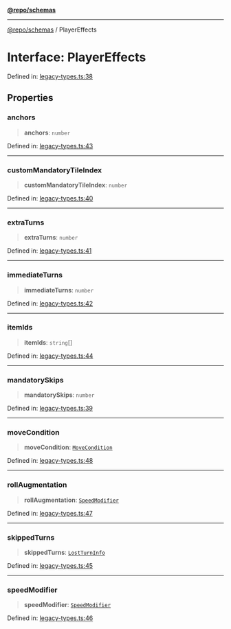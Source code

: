 [**@repo/schemas**](../README.md)

***

[@repo/schemas](../globals.md) / PlayerEffects

# Interface: PlayerEffects

Defined in: [legacy-types.ts:38](https://github.com/alexqguo/drinking-board-game-v3/blob/6219b44c05bf1b55de4a76da31192aa5179671e8/packages/schemas/src/legacy-types.ts#L38)

## Properties

### anchors

> **anchors**: `number`

Defined in: [legacy-types.ts:43](https://github.com/alexqguo/drinking-board-game-v3/blob/6219b44c05bf1b55de4a76da31192aa5179671e8/packages/schemas/src/legacy-types.ts#L43)

***

### customMandatoryTileIndex

> **customMandatoryTileIndex**: `number`

Defined in: [legacy-types.ts:40](https://github.com/alexqguo/drinking-board-game-v3/blob/6219b44c05bf1b55de4a76da31192aa5179671e8/packages/schemas/src/legacy-types.ts#L40)

***

### extraTurns

> **extraTurns**: `number`

Defined in: [legacy-types.ts:41](https://github.com/alexqguo/drinking-board-game-v3/blob/6219b44c05bf1b55de4a76da31192aa5179671e8/packages/schemas/src/legacy-types.ts#L41)

***

### immediateTurns

> **immediateTurns**: `number`

Defined in: [legacy-types.ts:42](https://github.com/alexqguo/drinking-board-game-v3/blob/6219b44c05bf1b55de4a76da31192aa5179671e8/packages/schemas/src/legacy-types.ts#L42)

***

### itemIds

> **itemIds**: `string`[]

Defined in: [legacy-types.ts:44](https://github.com/alexqguo/drinking-board-game-v3/blob/6219b44c05bf1b55de4a76da31192aa5179671e8/packages/schemas/src/legacy-types.ts#L44)

***

### mandatorySkips

> **mandatorySkips**: `number`

Defined in: [legacy-types.ts:39](https://github.com/alexqguo/drinking-board-game-v3/blob/6219b44c05bf1b55de4a76da31192aa5179671e8/packages/schemas/src/legacy-types.ts#L39)

***

### moveCondition

> **moveCondition**: [`MoveCondition`](MoveCondition.md)

Defined in: [legacy-types.ts:48](https://github.com/alexqguo/drinking-board-game-v3/blob/6219b44c05bf1b55de4a76da31192aa5179671e8/packages/schemas/src/legacy-types.ts#L48)

***

### rollAugmentation

> **rollAugmentation**: [`SpeedModifier`](SpeedModifier.md)

Defined in: [legacy-types.ts:47](https://github.com/alexqguo/drinking-board-game-v3/blob/6219b44c05bf1b55de4a76da31192aa5179671e8/packages/schemas/src/legacy-types.ts#L47)

***

### skippedTurns

> **skippedTurns**: [`LostTurnInfo`](LostTurnInfo.md)

Defined in: [legacy-types.ts:45](https://github.com/alexqguo/drinking-board-game-v3/blob/6219b44c05bf1b55de4a76da31192aa5179671e8/packages/schemas/src/legacy-types.ts#L45)

***

### speedModifier

> **speedModifier**: [`SpeedModifier`](SpeedModifier.md)

Defined in: [legacy-types.ts:46](https://github.com/alexqguo/drinking-board-game-v3/blob/6219b44c05bf1b55de4a76da31192aa5179671e8/packages/schemas/src/legacy-types.ts#L46)
